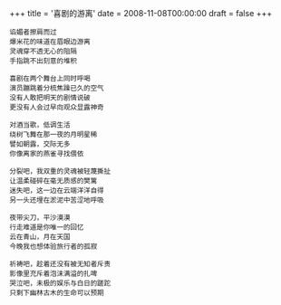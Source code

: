 +++
title = '喜剧的游离'
date = 2008-11-08T00:00:00
draft = false
+++

```text
谄媚者擦肩而过
爆米花的味道在眉眼边游离
灵魂穿不透无心的阻隔
手指跳不出刻意的堆积

喜剧在两个舞台上同时呼喝
演员蹦跳着分梳焦躁已久的空气
没有人敢把明天的剧情说破
更没有人会过早向观众显露神奇

对酒当歌，低调生活
绕树飞舞在那一夜的月明星稀
譬如朝露，交际无多
你像离家的燕雀寻找偎依

分裂吧，我双重的灵魂被轻蔑撕扯
让温柔碰碎在毫无质感的樊篱
迷失吧，这一边在云端洋洋自得
另一头还埋在淤泥中苦涩地呼吸

夜带尖刀，平沙漠漠
行走难道是你唯一的回忆
云在青山，月在天国
今晚我也想体验旅行者的孤寂

祈祷吧，趁着还没有被无知者斥责
影像里充斥着泡沫满溢的扎啤
哭泣吧，未极的娱乐与白日的蹉跎
只剩下幽林古木的生命可以预期
```
